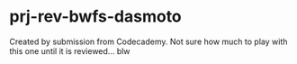 # prj-rev-bwfs-dasmoto
Created by submission from Codecademy.  Not sure how much to play with this one until it is reviewed...  blw
